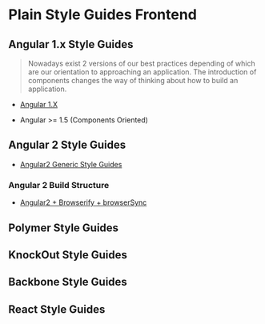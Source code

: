 
# Plain Style Guides Frontend

## Angular 1.x Style Guides

> Nowadays exist 2 versions of our best practices depending of which are our orientation to approaching an application. The introduction of components changes the way of thinking about how to build an application. 

* [Angular 1.X](angular1/angular1.x.md)

* Angular >= 1.5 (Components Oriented)

## Angular 2 Style Guides

* [Angular2 Generic Style Guides](angular2/angular2.md)

### Angular 2 Build Structure

* [Angular2 + Browserify + browserSync](angular2/angular2-browserify.md)


## Polymer Style Guides



## KnockOut Style Guides



## Backbone Style Guides



## React Style Guides
